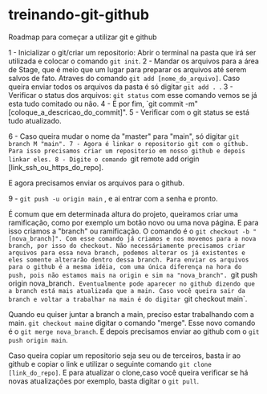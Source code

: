 # treinando-git-github
Roadmap para começar a utilizar git e github

1 - Inicializar o git/criar um repositorio: Abrir o terminal na pasta que irá ser utilizada e colocar o comando `git init`.
2 - Mandar os arquivos para a área de Stage, que é meio que um lugar para preparar os arquivos até serem salvos de fato. Atraves do comando `git add [nome_do_arquivo]`. Caso queira enviar todos os arquivos da pasta é só digitar `git add . `.
3 - Verificar o status dos arquivos: `git status` com esse comando vemos se já esta tudo comitado ou não.
4 - E por fim, `git commit -m"[coloque_a_descricao_do_commit]".
5 - Verificar com o git status se está tudo atualizado.

6 - Caso queira mudar o nome da "master" para "main", só digitar `git branch M "main".
7 - Agora é linkar o repositorio git com o github. Para isso precisamos criar um repositorio em nosso github e depois linkar eles.
8 - Digite o comando `git remote add origin [link_ssh_ou_https_do_repo].

E agora precisamos enviar os arquivos para o github.

9 - `git push -u origin main` , e ai entrar com a senha e pronto.

É comum que em determinada altura do projeto, queiramos criar uma ramificação, como por exemplo um botão novo ou uma nova página. E para isso criamos a "branch" ou ramificação.
O comando é o `git checkout -b "[nova_branch]". Com esse comando já criamos e nos movemos para a nova branch, por isso do checkout.
Não necessáriamente precisamos criar arquivos para essa nova branch, podemos alterar os já existentes e eles somente alterarão dentro dessa branch.
Para enviar os arquivos para o github é a mesma idéia, com uma única diferença na hora do push, pois não estamos mais na origin e sim na "nova_branch". `git push origin nova_branch`.
Eventualmente pode aparecer no github dizendo que a branch está mais atualizada que a main.
    Caso você queira sair da branch e voltar a trabalhar na main é do digitar `git checkout main`.

Quando eu quiser juntar a branch a main, preciso estar trabalhando com a main. `git checkout main`e digitar o comando "merge".
Esse novo comando é o `git merge nova_branch`.
E depois precisamos enviar ao github com o `git push origin main`.

Caso queira copiar um repositorio seja seu ou de terceiros, basta ir ao github e copiar o link e utilizar o seguinte comando `git clone [link_do_repo]`.
E para atualizar o clone,caso você queira verificar se há novas atualizações por exemplo, basta digitar o `git pull`.